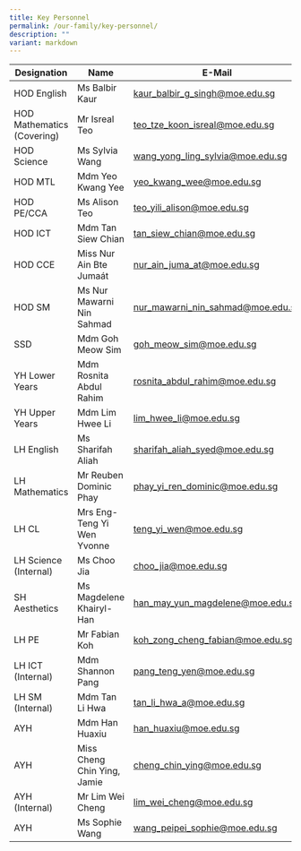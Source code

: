 ```yaml
---
title: Key Personnel
permalink: /our-family/key-personnel/
description: ""
variant: markdown
---
```

|Designation | Name | E-Mail |
| -------- | -------- | -------- |
| HOD English     | Ms Balbir Kaur     | kaur_balbir_g_singh@moe.edu.sg
| HOD Mathematics (Covering) | Mr Isreal Teo | teo_tze_koon_isreal@moe.edu.sg
| HOD Science | Ms Sylvia Wang | wang_yong_ling_sylvia@moe.edu.sg
| HOD MTL | Mdm Yeo Kwang Yee | yeo_kwang_wee@moe.edu.sg
 HOD PE/CCA | Ms Alison Teo | teo_yili_alison@moe.edu.sg
 HOD ICT | Mdm Tan Siew Chian | tan_siew_chian@moe.edu.sg
 HOD CCE | Miss Nur Ain Bte Jumaát | nur_ain_juma_at@moe.edu.sg
 HOD SM | Ms Nur Mawarni Nin Sahmad | nur_mawarni_nin_sahmad@moe.edu.sg
SSD | Mdm Goh Meow Sim | goh_meow_sim@moe.edu.sg 
YH Lower Years | Mdm Rosnita Abdul Rahim | rosnita_abdul_rahim@moe.edu.sg
YH Upper Years | Mdm Lim Hwee Li | lim_hwee_li@moe.edu.sg
LH English | Ms Sharifah Aliah | sharifah_aliah_syed@moe.edu.sg 
 LH Mathematics | Mr Reuben Dominic Phay | phay_yi_ren_dominic@moe.edu.sg
 LH CL | Mrs Eng-Teng Yi Wen Yvonne | teng_yi_wen@moe.edu.sg
 LH Science (Internal) | Ms Choo Jia | choo_jia@moe.edu.sg
 SH Aesthetics | Ms Magdelene Khairyl-Han | han_may_yun_magdelene@moe.edu.sg
 LH PE | Mr Fabian Koh | koh_zong_cheng_fabian@moe.edu.sg
 LH ICT (Internal) | Mdm Shannon Pang | pang_teng_yen@moe.edu.sg
 LH SM (Internal) | Mdm Tan Li Hwa | tan_li_hwa_a@moe.edu.sg
 AYH | Mdm Han Huaxiu | han_huaxiu@moe.edu.sg
 AYH | Miss Cheng Chin Ying, Jamie | cheng_chin_ying@moe.edu.sg
 AYH (Internal) | Mr Lim Wei Cheng | lim_wei_cheng@moe.edu.sg
 AYH | Ms Sophie Wang | wang_peipei_sophie@moe.edu.sg